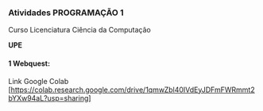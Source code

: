 ### Atividades PROGRAMAÇÃO 1
Curso Licenciatura Ciência da Computação 

**UPE**
#### 1 Webquest: 
Link Google Colab [https://colab.research.google.com/drive/1qmwZbl40IVdEyJDFmFWRmmt2bYXw94aL?usp=sharing]
